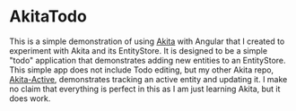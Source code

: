 # AkitaTodo

This is a simple demonstration of using [Akita](https://datorama.github.io/akita/) with Angular that I created to experiment with Akita and its EntityStore. It is designed to be a simple "todo" application that demonstrates adding new entities to an EntityStore. This simple app does not include Todo editing, but my other Akita repo, [Akita-Active](https://github.com/TimTCrouch/akita-active), demonstrates tracking an active entity and updating it. I make no claim that everything is perfect in this as I am just learning Akita, but it does work.
